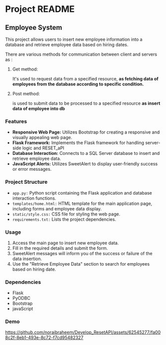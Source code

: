 <!DOCTYPE html>
<html lang="en">

<head>
<meta charset="UTF-8">
<meta name="viewport" content="width=device-width, initial-scale=1.0">

</head>

<body>

<h1>Project README</h1>

<h2>Employee System</h2>

<p>This project allows users to insert new employee information into a database and retrieve employee data based on hiring dates.</p>
<p>There are various methods for communication between client and servers as :</p>
<ol>
      <li>Get method:</li>
      <p>It's used to request data from a specified resource, <b> as fetching data of employees from the database according to specific condition.</b></p>
      <li>Post method:</li>
      <p>is used to submit data to be processed to a specified resource <b> as insert data of employee into db </b></p>
</ol>

<h3>Features</h3>

<ul>
  <li><strong>Responsive Web Page:</strong> Utilizes Bootstrap for creating a responsive and visually appealing web page.</li>
  <li><strong>Flask Framework:</strong> Implements the Flask framework for handling server-side logic and RESET_aPI</li>
  <li><strong>Database Interaction:</strong> Connects to a SQL Server database to insert and retrieve employee data.</li>
  <li><strong>JavaScript Alerts:</strong> Utilizes SweetAlert to display user-friendly success or error messages.</li>
</ul>

<h3>Project Structure</h3>

<ul>
  <li><code>app.py:</code> Python script containing the Flask application and database interaction functions.</li>
  <li><code>templates/home.html:</code> HTML template for the main application page, including forms and employee data display.</li>
  <li><code>static/style.css:</code> CSS file for styling the web page.</li>
  <li><code>requirements.txt:</code> Lists the project dependencies.</li>
</ul>


<h3>Usage</h3>

<ol>
  <li>Access the main page to insert new employee data.</li>
  <li>Fill in the required details and submit the form.</li>
  <li>SweetAlert messages will inform you of the success or failure of the data insertion.</li>
  <li>Use the "Retrieve Employee Data" section to search for employees based on hiring date.</li>
</ol>

<h3>Dependencies</h3>

<ul>
  <li>Flask</li>
  <li>PyODBC</li>
  <li>Bootstrap </li>
  <li>javaScript </li>
</ul>


<h3>Demo</h3>

https://github.com/noraibraheem/Develop_ResetAPI/assets/62545277/fa008c2f-8eb1-493e-8c72-f7cd95482327

</body>

</html>
